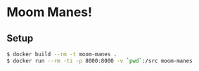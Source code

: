 # Moom Manes!

## Setup

```sh
$ docker build --rm -t moom-manes .
$ docker run --rm -ti -p 8000:8000 -v `pwd`:/src moom-manes
```
